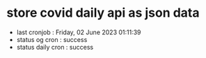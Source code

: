# store covid daily api as json data

- last cronjob : Friday, 02 June 2023 01:11:39
- status og cron : success
- status daily cron : success
      
      